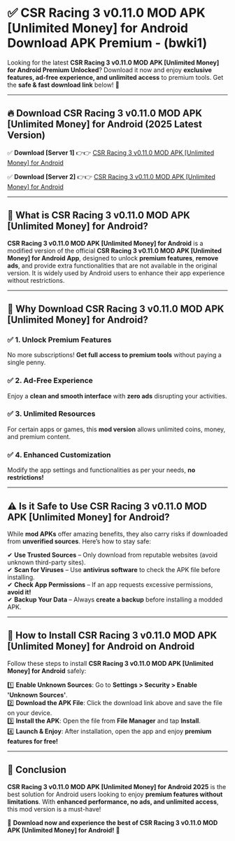 
# ✅ CSR Racing 3 v0.11.0 MOD APK [Unlimited Money] for Android Download APK Premium -  (bwki1) 

Looking for the latest **CSR Racing 3 v0.11.0 MOD APK [Unlimited Money] for Android Premium Unlocked**? Download it now and enjoy **exclusive features, ad-free experience, and unlimited access** to premium tools. Get the **safe & fast download link** below! 🚀

---

## 🔥 Download CSR Racing 3 v0.11.0 MOD APK [Unlimited Money] for Android (2025 Latest Version)

✅ **Download [Server 1]** 👉👉 [CSR Racing 3 v0.11.0 MOD APK [Unlimited Money] for Android ](https://apkcomod.com?title=CSR_Racing_3_v0.11.0_MOD_APK_[Unlimited_Money]_for_Android)  

✅ **Download [Server 2]** 👉👉 [CSR Racing 3 v0.11.0 MOD APK [Unlimited Money] for Android ](https://apkcomod.com?title=CSR_Racing_3_v0.11.0_MOD_APK_[Unlimited_Money]_for_Android)  


---

## 📌 What is CSR Racing 3 v0.11.0 MOD APK [Unlimited Money] for Android?

**CSR Racing 3 v0.11.0 MOD APK [Unlimited Money] for Android** is a modified version of the official **CSR Racing 3 v0.11.0 MOD APK [Unlimited Money] for Android App**, designed to unlock **premium features**, **remove ads**, and provide extra functionalities that are not available in the original version. It is widely used by Android users to enhance their app experience without restrictions.

---

## 🌟 Why Download CSR Racing 3 v0.11.0 MOD APK [Unlimited Money] for Android?

### ✅ 1. Unlock Premium Features
No more subscriptions! **Get full access to premium tools** without paying a single penny.

### ✅ 2. Ad-Free Experience
Enjoy a **clean and smooth interface** with **zero ads** disrupting your activities.

### ✅ 3. Unlimited Resources
For certain apps or games, this **mod version** allows unlimited coins, money, and premium content.

### ✅ 4. Enhanced Customization
Modify the app settings and functionalities as per your needs, **no restrictions!**

---

## ⚠️ Is it Safe to Use CSR Racing 3 v0.11.0 MOD APK [Unlimited Money] for Android?

While **mod APKs** offer amazing benefits, they also carry risks if downloaded from **unverified sources**. Here’s how to stay safe:

✔ **Use Trusted Sources** – Only download from reputable websites (avoid unknown third-party sites).  
✔ **Scan for Viruses** – Use **antivirus software** to check the APK file before installing.  
✔ **Check App Permissions** – If an app requests excessive permissions, **avoid it!**  
✔ **Backup Your Data** – Always **create a backup** before installing a modded APK.

---

## 📲 How to Install CSR Racing 3 v0.11.0 MOD APK [Unlimited Money] for Android on Android

Follow these steps to install **CSR Racing 3 v0.11.0 MOD APK [Unlimited Money] for Android** safely:

1️⃣ **Enable Unknown Sources**: Go to **Settings > Security > Enable 'Unknown Sources'**.  
2️⃣ **Download the APK File**: Click the download link above and save the file on your device.  
3️⃣ **Install the APK**: Open the file from **File Manager** and tap **Install**.  
4️⃣ **Launch & Enjoy**: After installation, open the app and enjoy **premium features for free!**

---

## 🚀 Conclusion

**CSR Racing 3 v0.11.0 MOD APK [Unlimited Money] for Android 2025** is the best solution for Android users looking to enjoy **premium features without limitations**. With **enhanced performance, no ads, and unlimited access**, this mod version is a must-have!

🔻 **Download now and experience the best of CSR Racing 3 v0.11.0 MOD APK [Unlimited Money] for Android!** 🔻

